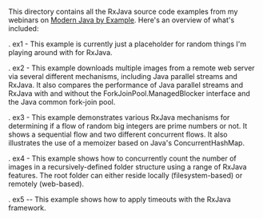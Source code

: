 This directory contains all the RxJava source code examples from my
webinars on [Modern Java by
Example](http://www.dre.vanderbilt.edu/~schmidt/MJBE).  Here's an
overview of what's included:

. ex1 - This example is currently just a placeholder for random things
        I'm playing around with for RxJava.
  
. ex2 - This example downloads multiple images from a remote web
        server via several different mechanisms, including Java
        parallel streams and RxJava.  It also compares the performance
        of Java parallel streams and RxJava with and without the
        ForkJoinPool.ManagedBlocker interface and the Java common
        fork-join pool.

. ex3 - This example demonstrates various RxJava mechanisms for
        determining if a flow of random big integers are prime numbers
        or not.  It shows a sequential flow and two different
        concurrent flows.  It also illustrates the use of a memoizer
        based on Java's ConcurrentHashMap.

. ex4 - This example shows how to concurrently count the number of
        images in a recursively-defined folder structure using a range
        of RxJava features.  The root folder can either reside locally
        (filesystem-based) or remotely (web-based).

. ex5 -- This example shows how to apply timeouts with the RxJava
         framework.

